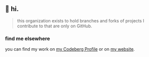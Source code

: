 ## :wave: hi.

> this organization exists to hold branches and forks of projects I contribute to that are only on GitHub.

### find me elsewhere

you can find my work on [my Codeberg Profile](https://codeberg.org/xtrm) or on [my website](https://xtrm.me).

